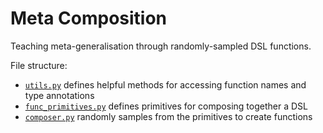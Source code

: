 # Meta Composition

Teaching meta-generalisation through randomly-sampled DSL functions.

File structure:
- [`utils.py`](./utils.py) defines helpful methods for accessing function names and type annotations
- [`func_primitives.py`](./func_primitives.py) defines primitives for composing together a DSL
- [`composer.py`](./composer.py) randomly samples from the primitives to create functions
